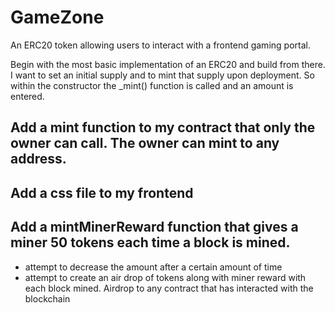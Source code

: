 # GameZone

An ERC20 token allowing users to interact with a frontend gaming portal.

Begin with the most basic implementation of an ERC20 and build from there.
I want to set an initial supply and to mint that supply upon deployment. So within the constructor the \_mint() function is called and an amount is entered.

## Add a mint function to my contract that only the owner can call. The owner can mint to any address.

## Add a css file to my frontend

## Add a mintMinerReward function that gives a miner 50 tokens each time a block is mined.

- attempt to decrease the amount after a certain amount of time
- attempt to create an air drop of tokens along with miner reward with each block mined. Airdrop to any contract that has interacted with the blockchain
